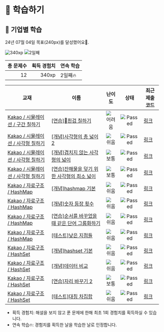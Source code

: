 # 📖 학습하기

## 🚀 기업별 학습
24년 07월 04일 목표(240px)를 달성했어요🥳.

![340xp](https://img.shields.io/badge/EXP-340xp-%235cb85c.svg?for-the-badge)
![2일째](https://img.shields.io/badge/연속학습-2일째-%23E34F26.svg?for-the-badge)

|총 문제수|획득 경험치|연속 학습|
|---:|---:|---|
12|340xp|2일째🔥|

|교재|이름|난이도|상태|최근 제출 코드|
|---|---|:---:|:---:|---|
|[Kakao / 시뮬레이션 / 구간 칠하기](https://www.codetree.ai/missions?missionId=16)|[[연습]흰검 칠하기](https://www.codetree.ai/missions/16/problems/painting-white-black)|![어려움][hard]|![Passed][passed]|[링크](https://github.com/jrary/codetree-TILs/blob/main/240704/%08%ED%9D%B0%EA%B2%80%20%EC%B9%A0%ED%95%98%EA%B8%B0/painting-white-black.py)|
|[Kakao / 시뮬레이션 / 사각형 칠하기](https://www.codetree.ai/missions?missionId=16)|[[개념]사각형의 총 넓이 2](https://www.codetree.ai/missions/16/problems/total-width-of-a-rectangle2)|![쉬움][easy]|![Passed][passed]|[링크](https://github.com/jrary/codetree-TILs/blob/main/240704/%EC%82%AC%EA%B0%81%ED%98%95%EC%9D%98%20%EC%B4%9D%20%EB%84%93%EC%9D%B4%202/total-width-of-a-rectangle2.py)|
|[Kakao / 시뮬레이션 / 사각형 칠하기](https://www.codetree.ai/missions?missionId=16)|[[개념]겹치지 않는 사각형의 넓이](https://www.codetree.ai/missions/16/problems/area-of-non-overlapping-rectangle)|![보통][medium]|![Passed][passed]|[링크](https://github.com/jrary/codetree-TILs/blob/main/240704/%EA%B2%B9%EC%B9%98%EC%A7%80%20%EC%95%8A%EB%8A%94%20%EC%82%AC%EA%B0%81%ED%98%95%EC%9D%98%20%EB%84%93%EC%9D%B4/area-of-non-overlapping-rectangle.py)|
|[Kakao / 시뮬레이션 / 사각형 칠하기](https://www.codetree.ai/missions?missionId=16)|[[연습]잔해물을 덮기 위한 사각형의 최소 넓이](https://www.codetree.ai/missions/16/problems/minimum-area-of-rectangle-to-cover-debris)|![보통][medium]|![Passed][passed]|[링크](https://github.com/jrary/codetree-TILs/blob/main/240704/%EC%9E%94%ED%95%B4%EB%AC%BC%EC%9D%84%20%EB%8D%AE%EA%B8%B0%20%EC%9C%84%ED%95%9C%20%EC%82%AC%EA%B0%81%ED%98%95%EC%9D%98%20%EC%B5%9C%EC%86%8C%20%EB%84%93%EC%9D%B4/minimum-area-of-rectangle-to-cover-debris.py)|
|[Kakao / 자료구조 / HashMap](https://www.codetree.ai/missions?missionId=16)|[[개념]hashmap 기본](https://www.codetree.ai/missions/16/problems/hashmap-basic)|![쉬움][easy]|![Passed][passed]|[링크](https://github.com/jrary/codetree-TILs/blob/main/240704/hashmap%20%EA%B8%B0%EB%B3%B8/hashmap-basic.py)|
|[Kakao / 자료구조 / HashMap](https://www.codetree.ai/missions?missionId=16)|[[개념]숫자 등장 횟수](https://www.codetree.ai/missions/16/problems/number-frequency)|![쉬움][easy]|![Passed][passed]|[링크](https://github.com/jrary/codetree-TILs/blob/main/240704/%EC%88%AB%EC%9E%90%20%EB%93%B1%EC%9E%A5%20%ED%9A%9F%EC%88%98/number-frequency.py)|
|[Kakao / 자료구조 / HashMap](https://www.codetree.ai/missions?missionId=16)|[[연습]순서를 바꾸었을 때 같은 단어 그룹화하기](https://www.codetree.ai/missions/16/problems/group-same-word)|![쉬움][easy]|![Passed][passed]|[링크](https://github.com/jrary/codetree-TILs/blob/main/240704/%EC%88%9C%EC%84%9C%EB%A5%BC%20%EB%B0%94%EA%BE%B8%EC%97%88%EC%9D%84%20%EB%95%8C%20%EA%B0%99%EC%9D%80%20%EB%8B%A8%EC%96%B4%20%EA%B7%B8%EB%A3%B9%ED%99%94%ED%95%98%EA%B8%B0/group-same-word.py)|
|[Kakao / 자료구조 / HashMap](https://www.codetree.ai/missions?missionId=16)|[[테스트]낮은 지점들](https://www.codetree.ai/missions/16/problems/lowest-points)|![쉬움][easy]|![Passed][passed]|[링크](https://github.com/jrary/codetree-TILs/blob/main/240704/%EB%82%AE%EC%9D%80%20%EC%A7%80%EC%A0%90%EB%93%A4/lowest-points.py)|
|[Kakao / 자료구조 / HashSet](https://www.codetree.ai/missions?missionId=16)|[[개념]hashset 기본](https://www.codetree.ai/missions/16/problems/hashset-basic)|![쉬움][easy]|![Passed][passed]|[링크](https://github.com/jrary/codetree-TILs/blob/main/240704/hashset%20%EA%B8%B0%EB%B3%B8/hashset-basic.py)|
|[Kakao / 자료구조 / HashSet](https://www.codetree.ai/missions?missionId=16)|[[개념]데이터 비교](https://www.codetree.ai/missions/16/problems/data-comparison)|![쉬움][easy]|![Passed][passed]|[링크](https://github.com/jrary/codetree-TILs/blob/main/240704/%EB%8D%B0%EC%9D%B4%ED%84%B0%20%EB%B9%84%EA%B5%90/data-comparison.py)|
|[Kakao / 자료구조 / HashSet](https://www.codetree.ai/missions?missionId=16)|[[연습]자리 바꾸기 2](https://www.codetree.ai/missions/16/problems/changing-seats-2)|![보통][medium]|![Passed][passed]|[링크](https://github.com/jrary/codetree-TILs/blob/main/240704/%EC%9E%90%EB%A6%AC%20%EB%B0%94%EA%BE%B8%EA%B8%B0%202/changing-seats-2.py)|
|[Kakao / 자료구조 / HashSet](https://www.codetree.ai/missions?missionId=16)|[[테스트]대칭 차집합](https://www.codetree.ai/missions/16/problems/symmetric-difference-set)|![쉬움][easy]|![Passed][passed]|[링크](https://github.com/jrary/codetree-TILs/blob/main/240704/%EB%8C%80%EC%B9%AD%20%EC%B0%A8%EC%A7%91%ED%95%A9/symmetric-difference-set.py)|


* 획득 경험치: 해설을 보지 않고 푼 문제에 한해 최초 1회 경험치를 획득하실 수 있습니다.
* 연속 학습🔥: 경험치를 획득한 날을 학습한 날로 인정합니다.










[b5]: https://img.shields.io/badge/Bronze_5-%235D3E31.svg
[b4]: https://img.shields.io/badge/Bronze_4-%235D3E31.svg
[b3]: https://img.shields.io/badge/Bronze_3-%235D3E31.svg
[b2]: https://img.shields.io/badge/Bronze_2-%235D3E31.svg
[b1]: https://img.shields.io/badge/Bronze_1-%235D3E31.svg
[s5]: https://img.shields.io/badge/Silver_5-%23394960.svg
[s4]: https://img.shields.io/badge/Silver_4-%23394960.svg
[s3]: https://img.shields.io/badge/Silver_3-%23394960.svg
[s2]: https://img.shields.io/badge/Silver_2-%23394960.svg
[s1]: https://img.shields.io/badge/Silver_1-%23394960.svg
[g5]: https://img.shields.io/badge/Gold_5-%23FFC433.svg
[g4]: https://img.shields.io/badge/Gold_4-%23FFC433.svg
[g3]: https://img.shields.io/badge/Gold_3-%23FFC433.svg
[g2]: https://img.shields.io/badge/Gold_2-%23FFC433.svg
[g1]: https://img.shields.io/badge/Gold_1-%23FFC433.svg
[p5]: https://img.shields.io/badge/Platinum_5-%2376DDD8.svg
[p4]: https://img.shields.io/badge/Platinum_4-%2376DDD8.svg
[p3]: https://img.shields.io/badge/Platinum_3-%2376DDD8.svg
[p2]: https://img.shields.io/badge/Platinum_2-%2376DDD8.svg
[p1]: https://img.shields.io/badge/Platinum_1-%2376DDD8.svg
[passed]: https://img.shields.io/badge/Passed-%23009D27.svg
[failed]: https://img.shields.io/badge/Failed-%23D24D57.svg
[easy]: https://img.shields.io/badge/쉬움-%235cb85c.svg?for-the-badge
[medium]: https://img.shields.io/badge/보통-%23FFC433.svg?for-the-badge
[hard]: https://img.shields.io/badge/어려움-%23D24D57.svg?for-the-badge